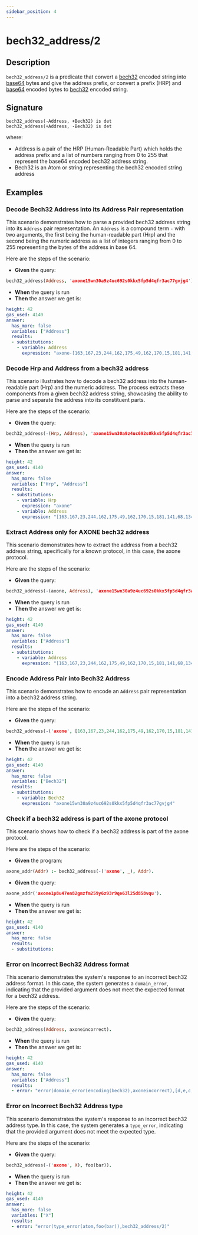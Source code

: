 ```yaml
---
sidebar_position: 4
---
```

[//]: # (This file is auto-generated. Please do not modify it yourself.)

# bech32_address/2

## Description

`bech32_address/2` is a predicate that convert a [bech32](<https://docs.cosmos.network/main/build/spec/addresses/bech32#hrp-table>) encoded string into [base64](<https://fr.wikipedia.org/wiki/Base64>) bytes and give the address prefix, or convert a prefix \(HRP\) and [base64](<https://fr.wikipedia.org/wiki/Base64>) encoded bytes to [bech32](<https://docs.cosmos.network/main/build/spec/addresses/bech32#hrp-table>) encoded string.

## Signature

```text
bech32_address(-Address, +Bech32) is det
bech32_address(+Address, -Bech32) is det
```

where:

- Address is a pair of the HRP \(Human\-Readable Part\) which holds the address prefix and a list of numbers ranging from 0 to 255 that represent the base64 encoded bech32 address string.
- Bech32 is an Atom or string representing the bech32 encoded string address

## Examples

### Decode Bech32 Address into its Address Pair representation

This scenario demonstrates how to parse a provided bech32 address string into its `Address` pair representation.
An `Address` is a compound term `-` with two arguments, the first being the human-readable part (Hrp) and the second
being the numeric address as a list of integers ranging from 0 to 255 representing the bytes of the address in
base 64.

Here are the steps of the scenario:

- **Given** the query:

```  prolog
bech32_address(Address, 'axone15wn30a9z4uc692s0kkx5fp5d4qfr3ac77gvjg4').
```

- **When** the query is run
- **Then** the answer we get is:

```  yaml
height: 42
gas_used: 4140
answer:
  has_more: false
  variables: ["Address"]
  results:
  - substitutions:
    - variable: Address
      expression: "axone-[163,167,23,244,162,175,49,162,170,15,181,141,68,134,141,168,18,56,247,30]"
```

### Decode Hrp and Address from a bech32 address

This scenario illustrates how to decode a bech32 address into the human-readable part (Hrp) and the numeric address.
The process extracts these components from a given bech32 address string, showcasing the ability to parse and
separate the address into its constituent parts.

Here are the steps of the scenario:

- **Given** the query:

```  prolog
bech32_address(-(Hrp, Address), 'axone15wn30a9z4uc692s0kkx5fp5d4qfr3ac77gvjg4').
```

- **When** the query is run
- **Then** the answer we get is:

```  yaml
height: 42
gas_used: 4140
answer:
  has_more: false
  variables: ["Hrp", "Address"]
  results:
  - substitutions:
    - variable: Hrp
      expression: "axone"
    - variable: Address
      expression: "[163,167,23,244,162,175,49,162,170,15,181,141,68,134,141,168,18,56,247,30]"
```

### Extract Address only for AXONE bech32 address

This scenario demonstrates how to extract the address from a bech32 address string, specifically for a known
protocol, in this case, the axone protocol.

Here are the steps of the scenario:

- **Given** the query:

```  prolog
bech32_address(-(axone, Address), 'axone15wn30a9z4uc692s0kkx5fp5d4qfr3ac77gvjg4').
```

- **When** the query is run
- **Then** the answer we get is:

```  yaml
height: 42
gas_used: 4140
answer:
  has_more: false
  variables: ["Address"]
  results:
  - substitutions:
    - variable: Address
      expression: "[163,167,23,244,162,175,49,162,170,15,181,141,68,134,141,168,18,56,247,30]"
```

### Encode Address Pair into Bech32 Address

This scenario demonstrates how to encode an `Address` pair representation into a bech32 address string.

Here are the steps of the scenario:

- **Given** the query:

```  prolog
bech32_address(-('axone', [163,167,23,244,162,175,49,162,170,15,181,141,68,134,141,168,18,56,247,30]), Bech32).
```

- **When** the query is run
- **Then** the answer we get is:

```  yaml
height: 42
gas_used: 4140
answer:
  has_more: false
  variables: ["Bech32"]
  results:
  - substitutions:
    - variable: Bech32
      expression: "axone15wn30a9z4uc692s0kkx5fp5d4qfr3ac77gvjg4"
```

### Check if a bech32 address is part of the axone protocol

This scenario shows how to check if a bech32 address is part of the axone protocol.

Here are the steps of the scenario:

- **Given** the program:

```  prolog
axone_addr(Addr) :- bech32_address(-('axone', _), Addr).
```

- **Given** the query:

```  prolog
axone_addr('axone1p8u47en82gmzfm259y6z93r9qe63l25d858vqu').
```

- **When** the query is run
- **Then** the answer we get is:

```  yaml
height: 42
gas_used: 4140
answer:
  has_more: false
  results:
  - substitutions:
```

### Error on Incorrect Bech32 Address format

This scenario demonstrates the system's response to an incorrect bech32 address format.
In this case, the system generates a `domain_error`, indicating that the provided argument does not meet the
expected format for a bech32 address.

Here are the steps of the scenario:

- **Given** the query:

```  prolog
bech32_address(Address, axoneincorrect).
```

- **When** the query is run
- **Then** the answer we get is:

```  yaml
height: 42
gas_used: 4140
answer:
  has_more: false
  variables: ["Address"]
  results:
  - error: "error(domain_error(encoding(bech32),axoneincorrect),[d,e,c,o,d,i,n,g, ,b,e,c,h,3,2, ,f,a,i,l,e,d,:, ,i,n,v,a,l,i,d, ,s,e,p,a,r,a,t,o,r, ,i,n,d,e,x, ,-,1],bech32_address/2)"
```

### Error on Incorrect Bech32 Address type

This scenario demonstrates the system's response to an incorrect bech32 address type.
In this case, the system generates a `type_error`, indicating that the provided argument does not meet the
expected type.

Here are the steps of the scenario:

- **Given** the query:

```  prolog
bech32_address(-('axone', X), foo(bar)).
```

- **When** the query is run
- **Then** the answer we get is:

```  yaml
height: 42
gas_used: 4140
answer:
  has_more: false
  variables: ["X"]
  results:
  - error: "error(type_error(atom,foo(bar)),bech32_address/2)"
```
